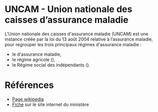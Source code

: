 # UNCAM - Union nationale des caisses d’assurance maladie
<!-- SPDX-License-Identifier: MPL-2.0 -->

L'Union nationale des caisses d'assurance maladie (UNCAM) est une instance créée par la loi du 13 août 2004 relative à l’assurance maladie, pour regrouper les trois principaux régimes d'assurance maladie :
- le <link-previewer href="RG.html" text="régime général" preview-title="RG - Régime Général" preview-text="Régime Général" /> d'assurance maladie, 
- le régime agricole (<link-previewer href="MSA.html" text="Mutualité Sociale Agricole" preview-title="MSA - Mutualité sociale agricole" preview-text="La Mutualité sociale agricole (MSA) est le régime de protection sociale obligatoire des personnes salariées et non salariées des professions agricoles." />), 
- le Régime social des indépendants (<link-previewer href="RSI.html" text="RSI" preview-title="RSI - Régime social des Indépendants" preview-text="Le régime social des indépendants (RSI), créé en 2006 et dissous début 2018, est un « organisme de prévoyance sociale à régime spécial de la Sécurité Sociale ». " />). 

# Références

- [Page wikipedia](https://fr.wikipedia.org/wiki/Union_nationale_des_caisses_d%27assurance_maladie)
- [Fiche](https://solidarites-sante.gouv.fr/professionnels/gerer-un-etablissement-de-sante-medico-social/financement/regles-de-facturation/les-regles-de-facturation-glossaire/article/uncam) sur le site internet du ministère
